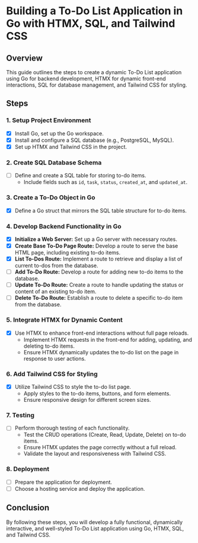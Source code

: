 # Building a To-Do List Application in Go with HTMX, SQL, and Tailwind CSS

## Overview
This guide outlines the steps to create a dynamic To-Do List application using Go for backend development, HTMX for dynamic front-end interactions, SQL for database management, and Tailwind CSS for styling.

## Steps

### 1. Setup Project Environment
- [x] Install Go, set up the Go workspace.
- [x] Install and configure a SQL database (e.g., PostgreSQL, MySQL).
- [x] Set up HTMX and Tailwind CSS in the project.

### 2. Create SQL Database Schema
- [ ] Define and create a SQL table for storing to-do items.
  - Include fields such as `id`, `task`, `status`, `created_at`, and `updated_at`.

### 3. Create a To-Do Object in Go
- [x] Define a Go struct that mirrors the SQL table structure for to-do items.

### 4. Develop Backend Functionality in Go
- [x] **Initialize a Web Server:** Set up a Go server with necessary routes.
- [x] **Create Base To-Do Page Route:** Develop a route to serve the base HTML page, including existing to-do items.
- [x] **List To-Dos Route:** Implement a route to retrieve and display a list of current to-dos from the database.
- [ ] **Add To-Do Route:** Develop a route for adding new to-do items to the database.
- [ ] **Update To-Do Route:** Create a route to handle updating the status or content of an existing to-do item.
- [ ] **Delete To-Do Route:** Establish a route to delete a specific to-do item from the database.

### 5. Integrate HTMX for Dynamic Content
- [x] Use HTMX to enhance front-end interactions without full page reloads.
  - Implement HTMX requests in the front-end for adding, updating, and deleting to-do items.
  - Ensure HTMX dynamically updates the to-do list on the page in response to user actions.

### 6. Add Tailwind CSS for Styling
- [x] Utilize Tailwind CSS to style the to-do list page.
  - Apply styles to the to-do items, buttons, and form elements.
  - Ensure responsive design for different screen sizes.

### 7. Testing
- [ ] Perform thorough testing of each functionality.
  - Test the CRUD operations (Create, Read, Update, Delete) on to-do items.
  - Ensure HTMX updates the page correctly without a full reload.
  - Validate the layout and responsiveness with Tailwind CSS.

### 8. Deployment
- [ ] Prepare the application for deployment.
- [ ] Choose a hosting service and deploy the application.

## Conclusion
By following these steps, you will develop a fully functional, dynamically interactive, and well-styled To-Do List application using Go, HTMX, SQL, and Tailwind CSS.